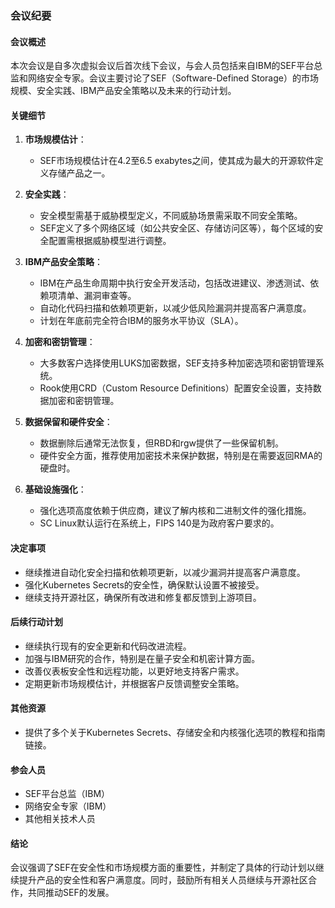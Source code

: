 ### 会议纪要

#### 会议概述
本次会议是自多次虚拟会议后首次线下会议，与会人员包括来自IBM的SEF平台总监和网络安全专家。会议主要讨论了SEF（Software-Defined Storage）的市场规模、安全实践、IBM产品安全策略以及未来的行动计划。

#### 关键细节
1. **市场规模估计**：
   - SEF市场规模估计在4.2至6.5 exabytes之间，使其成为最大的开源软件定义存储产品之一。

2. **安全实践**：
   - 安全模型需基于威胁模型定义，不同威胁场景需采取不同安全策略。
   - SEF定义了多个网络区域（如公共安全区、存储访问区等），每个区域的安全配置需根据威胁模型进行调整。

3. **IBM产品安全策略**：
   - IBM在产品生命周期中执行安全开发活动，包括改进建议、渗透测试、依赖项清单、漏洞审查等。
   - 自动化代码扫描和依赖项更新，以减少低风险漏洞并提高客户满意度。
   - 计划在年底前完全符合IBM的服务水平协议（SLA）。

4. **加密和密钥管理**：
   - 大多数客户选择使用LUKS加密数据，SEF支持多种加密选项和密钥管理系统。
   - Rook使用CRD（Custom Resource Definitions）配置安全设置，支持数据加密和密钥管理。

5. **数据保留和硬件安全**：
   - 数据删除后通常无法恢复，但RBD和rgw提供了一些保留机制。
   - 硬件安全方面，推荐使用加密技术来保护数据，特别是在需要返回RMA的硬盘时。

6. **基础设施强化**：
   - 强化选项高度依赖于供应商，建议了解内核和二进制文件的强化措施。
   - SC Linux默认运行在系统上，FIPS 140是为政府客户要求的。

#### 决定事项
- 继续推进自动化安全扫描和依赖项更新，以减少漏洞并提高客户满意度。
- 强化Kubernetes Secrets的安全性，确保默认设置不被接受。
- 继续支持开源社区，确保所有改进和修复都反馈到上游项目。

#### 后续行动计划
- 继续执行现有的安全更新和代码改进流程。
- 加强与IBM研究的合作，特别是在量子安全和机密计算方面。
- 改善仪表板安全性和远程功能，以更好地支持客户需求。
- 定期更新市场规模估计，并根据客户反馈调整安全策略。

#### 其他资源
- 提供了多个关于Kubernetes Secrets、存储安全和内核强化选项的教程和指南链接。

#### 参会人员
- SEF平台总监（IBM）
- 网络安全专家（IBM）
- 其他相关技术人员

#### 结论
会议强调了SEF在安全性和市场规模方面的重要性，并制定了具体的行动计划以继续提升产品的安全性和客户满意度。同时，鼓励所有相关人员继续与开源社区合作，共同推动SEF的发展。